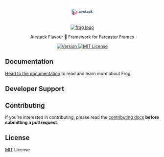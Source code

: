 <br/>

<p align="center">
  <a href="https://airstack.xyz">
    <picture>
      <source media="(prefers-color-scheme: dark)" srcset="./assets/logo-dark.png">
      <img alt="frog logo" src="./assets/logo-light.png" width="auto" height="50">
    </picture>
  </a>
</p>

<p align="center">
  <a href="https://frog.fm">
    <picture>
      <source media="(prefers-color-scheme: dark)" srcset="https://github.com/wevm/frog/blob/main/.github/logo-dark.png">
      <img alt="frog logo" src="https://github.com/wevm/frog/blob/main/.github/logo-light.png" width="auto" height="90">
    </picture>
  </a>
</p>

<p align="center">
  Airstack Flavour 🐸 Framework for Farcaster Frames
<p>

<p align="center">
  <a href="https://www.npmjs.com/package/frog">
    <picture>
      <source media="(prefers-color-scheme: dark)" srcset="https://img.shields.io/npm/v/frog?colorA=21262d&colorB=21262d&style=flat">
      <img src="https://img.shields.io/npm/v/frog?colorA=f6f8fa&colorB=f6f8fa&style=flat" alt="Version">
    </picture>
  </a>
  <a href="https://github.com/airstack-xyz/airstack-frog-recipes/blob/main/LICENSE">
    <picture>
      <source media="(prefers-color-scheme: dark)" srcset="https://img.shields.io/npm/l/frog?colorA=21262d&colorB=21262d&style=flat">
      <img src="https://img.shields.io/npm/l/frog?colorA=f6f8fa&colorB=f6f8fa&style=flat" alt="MIT License">
    </picture>
  </a>
</p>

## Documentation

[Head to the documentation](https://frog.fm/) to read and learn more about Frog.

## Developer Support

## Contributing

If you're interested in contributing, please read the [contributing docs](/.github/CONTRIBUTING.md) **before submitting a pull request**.

## License

[MIT](/LICENSE) License
